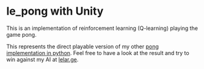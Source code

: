 # le_pong with Unity

This is an implementation of reinforcement learning (Q-learning) playing the game pong.

This represents the direct playable version of my other [pong implementation in python](https://github.com/le-tim/le_pong.git).
Feel free to have a look at the result and try to win against my AI at [lelar.ge](https://pong.lelar.ge).
